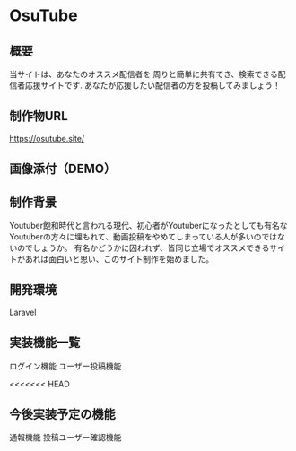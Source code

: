 # OsuTube

## 概要 
当サイトは、あなたのオススメ配信者を 周りと簡単に共有でき、検索できる配信者応援サイトです. あなたが応援したい配信者の方を投稿してみましょう！

## 制作物URL 
https://osutube.site/

## 画像添付（DEMO）

## 制作背景 
Youtuber飽和時代と言われる現代、初心者がYoutuberになったとしても有名なYoutuberの方々に埋もれて、動画投稿をやめてしまっている人が多いのではないのでしょうか。 有名かどうかに囚われず、皆同じ立場でオススメできるサイトがあれば面白いと思い、このサイト制作を始めました。

## 開発環境 
Laravel

## 実装機能一覧 
ログイン機能 
ユーザー投稿機能

<<<<<<< HEAD
## 今後実装予定の機能 
通報機能 
投稿ユーザー確認機能